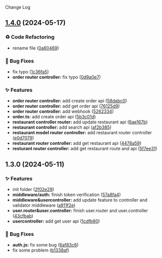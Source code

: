 Change Log
## [1.4.0](https://github.com/vic147569/dino-eat-app-server/compare/v1.3.0...v1.4.0) (2024-05-17)


### ♻️ Code Refactoring

* rename file ([0a60469](https://github.com/vic147569/dino-eat-app-server/commit/0a60469803c4732ac3e327d544087daca9a4536d))


### 🐛 Bug Fixes

* fix typo ([1c36fa5](https://github.com/vic147569/dino-eat-app-server/commit/1c36fa58b6fe3c76b3637bbba8a04fa05295659d))
* **order router controller:** fix typo ([0d9a0e7](https://github.com/vic147569/dino-eat-app-server/commit/0d9a0e766fd3bce0b226d632c7fc2d809d861e37))


### ✨ Features

* **order router controller:** add create order api ([58dabc0](https://github.com/vic147569/dino-eat-app-server/commit/58dabc0c5e95813ffb19383c7f04c3c9257cc6bb))
* **order router controller:** add get order api ([76125d9](https://github.com/vic147569/dino-eat-app-server/commit/76125d9494bc8e02f60ee37e7b945c1959c6f10f))
* **order router controller:** add webhook ([5262334](https://github.com/vic147569/dino-eat-app-server/commit/52623347d7fa3f2d7fdf64eb58c297688eaedbab))
* **order.ts:** add create order api ([5b3c01d](https://github.com/vic147569/dino-eat-app-server/commit/5b3c01d57a30e6026ef84ec4dad8f1a6eb66b7b3))
* **restaurant controller router:** add update restaurant api ([6ae167b](https://github.com/vic147569/dino-eat-app-server/commit/6ae167bf4589401a5be34512a65775b8e273861a))
* **restaurant controller:** add search api ([af2b385](https://github.com/vic147569/dino-eat-app-server/commit/af2b385a182bce94552fbf2974e769fd3f1260c9))
* **restaurant model router controller:** add restaurant router controller ([e0d7079](https://github.com/vic147569/dino-eat-app-server/commit/e0d7079a0bbe50db67ea3a1c1a8a3ba948a3759a))
* **restaurant router controller:** add get restaurant api ([4478a59](https://github.com/vic147569/dino-eat-app-server/commit/4478a5975cf48de81de789a4e25a25dc0186edf0))
* **resturant router controller:** add get restaurant route and api ([5f7ee31](https://github.com/vic147569/dino-eat-app-server/commit/5f7ee31952a0e54b312c7a5ee728f30b3ec378a2))

## 1.3.0 (2024-05-11)


### ✨ Features

* init folder ([2f02e29](https://github.com/vic147569/dino-eat-app-server/commit/2f02e29d8d91478768860d397f7cf1fbab0017c4))
* **middleware/auth:** finish token verification ([57a8fa4](https://github.com/vic147569/dino-eat-app-server/commit/57a8fa47ce459833cd763c2ce70199e76b9e92ce))
* **middleware&usercontroller:** add update feature to controller and validator middleware ([a911f2e](https://github.com/vic147569/dino-eat-app-server/commit/a911f2ee6f33bc6c3378504c635a98f6f78dd58c))
* **user.router&user.controller:** finish user.router and user.controller ([43cfbab](https://github.com/vic147569/dino-eat-app-server/commit/43cfbab343be63a093986d0e81debf5163be62ec))
* **usercontroller:** add get user api ([1cdfb80](https://github.com/vic147569/dino-eat-app-server/commit/1cdfb8095c18e89156883996551cbc584584a0af))


### 🐛 Bug Fixes

* **auth.js:** fix some bug ([6af83c6](https://github.com/vic147569/dino-eat-app-server/commit/6af83c6979949cd9ea4e09f6ccbddd7de9b91dfe))
* fix some problem ([b1338af](https://github.com/vic147569/dino-eat-app-server/commit/b1338af51556e5b6fbeb8dd5992f73b39f24cb3f))
